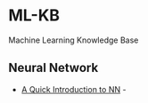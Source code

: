 # ML-KB
Machine Learning Knowledge Base

## Neural Network

* [A Quick Introduction to NN](https://ujjwalkarn.me/2016/08/09/quick-intro-neural-networks/) - 